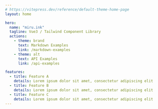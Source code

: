 ```yaml
---
# https://vitepress.dev/reference/default-theme-home-page
layout: home

hero:
  name: "miru.ink"
  tagline: Vue3 / Tailwind Component Library
  actions:
    - theme: brand
      text: Markdown Examples
      link: /markdown-examples
    - theme: alt
      text: API Examples
      link: /api-examples

features:
  - title: Feature A
    details: Lorem ipsum dolor sit amet, consectetur adipiscing elit
  - title: Feature B
    details: Lorem ipsum dolor sit amet, consectetur adipiscing elit
  - title: Feature C
    details: Lorem ipsum dolor sit amet, consectetur adipiscing elit
---
```


